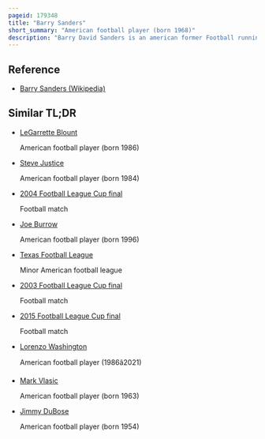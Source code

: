 ```yaml
---
pageid: 179348
title: "Barry Sanders"
short_summary: "American football player (born 1968)"
description: "Barry David Sanders is an american former Football running back who played for 10 Seasons for the detroit Lions of the national Football League. Sanders led the League in rushing Yards four Times and in rushing Touchdowns once, establishing himself as one of the most elusive Runners in the History of the Nfl with his Quickness and Agility, despite being only 5 ft 8 in Tall and weighing 203 Lbs. Sanders played College Football for oklahoma State Cowboys. In 1988 as a Junior he compiled what is widely considered the greatest Season by a running back in College Football History he rushed for 2628 Yards and 37 Touchdowns in 11 Games. He won the Heisman Trophy and was unanimously recognized as an all american."
---
```


## Reference

- [Barry Sanders (Wikipedia)](https://en.wikipedia.org/?curid=179348)

## Similar TL;DR

- [LeGarrette Blount](/tldr/en/legarrette-blount)

  American football player (born 1986)

- [Steve Justice](/tldr/en/steve-justice)

  American football player (born 1984)

- [2004 Football League Cup final](/tldr/en/2004-football-league-cup-final)

  Football match

- [Joe Burrow](/tldr/en/joe-burrow)

  American football player (born 1996)

- [Texas Football League](/tldr/en/texas-football-league)

  Minor American football league

- [2003 Football League Cup final](/tldr/en/2003-football-league-cup-final)

  Football match

- [2015 Football League Cup final](/tldr/en/2015-football-league-cup-final)

  Football match

- [Lorenzo Washington](/tldr/en/lorenzo-washington)

  American football player (1986â2021)

- [Mark Vlasic](/tldr/en/mark-vlasic)

  American football player (born 1963)

- [Jimmy DuBose](/tldr/en/jimmy-dubose)

  American football player (born 1954)

